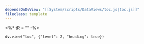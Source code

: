 ```yaml
---
dependsOnDvView: "[[System/scripts/DataViews/toc.js|toc.js]]"
fileclass: template
---
```

<%* tR = "" -%>
```dataviewjs
dv.view("toc", {"level": 2, "heading": true})
```